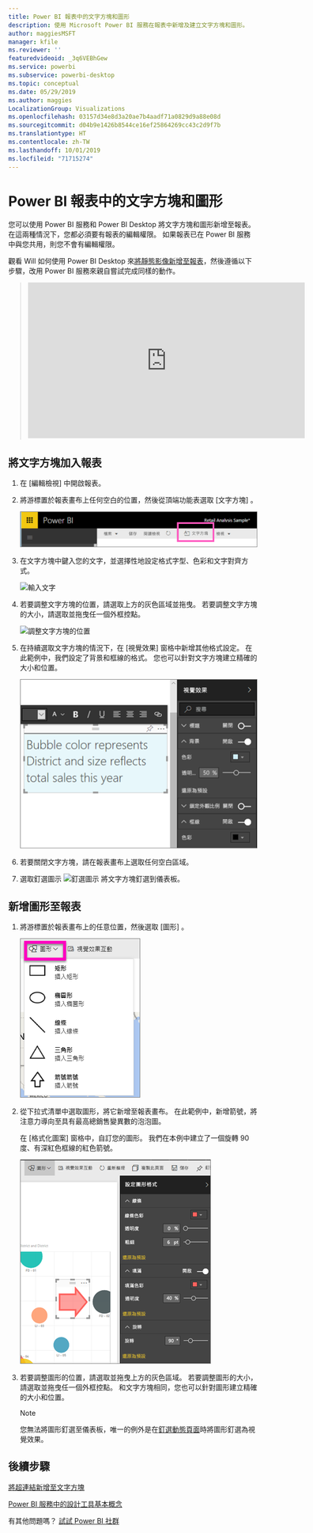 ```yaml
---
title: Power BI 報表中的文字方塊和圖形
description: 使用 Microsoft Power BI 服務在報表中新增及建立文字方塊和圖形。
author: maggiesMSFT
manager: kfile
ms.reviewer: ''
featuredvideoid: _3q6VEBhGew
ms.service: powerbi
ms.subservice: powerbi-desktop
ms.topic: conceptual
ms.date: 05/29/2019
ms.author: maggies
LocalizationGroup: Visualizations
ms.openlocfilehash: 03157d34e8d3a20ae7b4aadf71a0829d9a88e08d
ms.sourcegitcommit: d04b9e1426b8544ce16ef25864269cc43c2d9f7b
ms.translationtype: HT
ms.contentlocale: zh-TW
ms.lasthandoff: 10/01/2019
ms.locfileid: "71715274"
---
```

# <a name="text-boxes-and-shapes-in-power-bi-reports"></a>Power BI 報表中的文字方塊和圖形
您可以使用 Power BI 服務和 Power BI Desktop 將文字方塊和圖形新增至報表。 在這兩種情況下，您都必須要有報表的編輯權限。 如果報表已在 Power BI 服務中與您共用，則您不會有編輯權限。 

觀看 Will 如何使用 Power BI Desktop 來[將靜態影像新增至報表](/learn/modules/visuals-in-power-bi/12-formatting)，然後遵循以下步驟，改用 Power BI 服務來親自嘗試完成同樣的動作。
> 
> <iframe width="560" height="315" src="https://www.youtube.com/embed/_3q6VEBhGew" frameborder="0" allowfullscreen></iframe>
> 

## <a name="add-a-text-box-to-a-report"></a>將文字方塊加入報表
1. 在 [編輯檢視] 中開啟報表。

2. 將游標置於報表畫布上任何空白的位置，然後從頂端功能表選取 [文字方塊]  。
   
   ![選取 [文字方塊]](media/power-bi-reports-add-text-and-shapes/pbi_textbox.png)
3. 在文字方塊中鍵入您的文字，並選擇性地設定格式字型、色彩和文字對齊方式。 
   
   ![輸入文字](media/power-bi-reports-add-text-and-shapes/pbi_textbox2new.png)
4. 若要調整文字方塊的位置，請選取上方的灰色區域並拖曳。 若要調整文字方塊的大小，請選取並拖曳任一個外框控點。 
   
   ![調整文字方塊的位置](media/power-bi-reports-add-text-and-shapes/textboxsmaller.gif)

5. 在持續選取文字方塊的情況下，在 [視覺效果]  窗格中新增其他格式設定。 在此範例中，我們設定了背景和框線的格式。 您也可以針對文字方塊建立精確的大小和位置。  

   ![文字方塊格式設定](media/power-bi-reports-add-text-and-shapes/power-bi-borders.png)

6. 若要關閉文字方塊，請在報表畫布上選取任何空白區域。 

7. 選取釘選圖示  ![釘選圖示](media/power-bi-reports-add-text-and-shapes/pbi_pintile.png) 將文字方塊釘選到儀表板。 

## <a name="add-a-shape-to-a-report"></a>新增圖形至報表
1. 將游標置於報表畫布上的任意位置，然後選取 [圖形]  。
   
   ![選取 [圖形]](media/power-bi-reports-add-text-and-shapes/power-bi-shapes.png)
2. 從下拉式清單中選取圖形，將它新增至報表畫布。 在此範例中，新增箭號，將注意力導向至具有最高總銷售變異數的泡泡圖。 
   
   在 [格式化圖案]  窗格中，自訂您的圖形。 我們在本例中建立了一個旋轉 90 度、有深紅色框線的紅色箭號。
   
   ![自訂圖形](media/power-bi-reports-add-text-and-shapes/power-bi-arrrow.png)
3. 若要調整圖形的位置，請選取並拖曳上方的灰色區域。 若要調整圖形的大小，請選取並拖曳任一個外框控點。 和文字方塊相同，您也可以針對圖形建立精確的大小和位置。

   > [!NOTE]
   > 您無法將圖形釘選至儀表板，唯一的例外是在[釘選動態頁面](service-dashboard-pin-live-tile-from-report.md)時將圖形釘選為視覺效果。 
   > 
   > 

## <a name="next-steps"></a>後續步驟
[將超連結新增至文字方塊](service-add-hyperlink-to-text-box.md)

[Power BI 服務中的設計工具基本概念](service-basic-concepts.md)

有其他問題嗎？ [試試 Power BI 社群](http://community.powerbi.com/)
